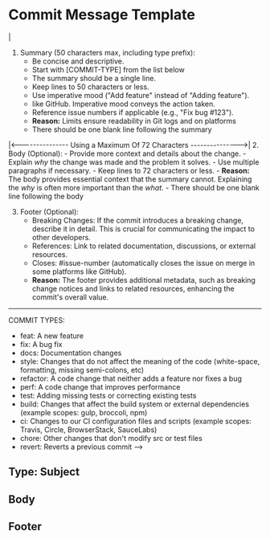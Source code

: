 # Commit Message Template
<!-- detailed explanation at the end of the template and at https://www.conventionalcommits.org/ -->

<!--
|<----  Using a Maximum Of 50 Characters  ---->|
  1.  Summary (50 characters max, including type prefix):
         - Be concise and descriptive.
         - Start with [COMMIT-TYPE] from the list below
         - The summary should be a single line.
         - Keep lines to 50 characters or less.
         - Use imperative mood ("Add feature" instead of "Adding feature").
         - like GitHub. Imperative mood conveys the action taken.
         - Reference issue numbers if applicable (e.g., "Fix bug #123").
         - **Reason:** Limits ensure readability in Git logs and on platforms
         - There should be one blank line following the summary

|<---------------  Using a Maximum Of 72 Characters  --------------->|
  2.  Body (Optional):
         - Provide more context and details about the change.
         - Explain *why* the change was made and the problem it solves.
         - Use multiple paragraphs if necessary.
         - Keep lines to 72 characters or less.
         - **Reason:**  The body provides essential context that the summary
           cannot. Explaining the *why* is often more important than the *what*.
         - There should be one blank line following the body

  3.  Footer (Optional):
         - Breaking Changes: If the commit introduces a breaking change,
           describe it in detail. This is crucial for communicating
           the impact to other developers.
         - References:  Link to related documentation, discussions, or external
           resources.
         - Closes: #issue-number (automatically closes the issue on merge
           in some platforms like GitHub).
         - **Reason:** The footer provides additional metadata, such as
           breaking change notices and links to related resources, enhancing
           the commit's overall value.

  ---
  COMMIT TYPES:
  - feat:      A new feature
  - fix:       A bug fix
  - docs:      Documentation changes
  - style:     Changes that do not affect the meaning of the code (white-space, formatting, missing semi-colons, etc)
  - refactor:  A code change that neither adds a feature nor fixes a bug
  - perf:      A code change that improves performance
  - test:      Adding missing tests or correcting existing tests
  - build:     Changes that affect the build system or external dependencies (example scopes: gulp, broccoli, npm)
  - ci:        Changes to our CI configuration files and scripts (example scopes: Travis, Circle, BrowserStack, SauceLabs)
  - chore:     Other changes that don't modify src or test files
  - revert:    Reverts a previous commit
  -->

## Type: Subject

<!--
  - Choose a commit type from the list above (e.g., `feat`, `fix`, `docs`, etc.).
  - Use a single, clear subject line.
  - **Reason:** Commit types categorize the nature of the change, aiding
    in filtering and automated tasks. Clear subject lines provide a
    concise overview.
-->

## Body

<!--
  - Elaborate on the changes made in this commit.
  - Explain the reasoning behind the changes.
  - Provide context for reviewers.
  - Use Markdown formatting for readability.
  - **Reason:** The body expands on the subject, providing deeper insight
    into the commit's purpose and implementation details.
-->

## Footer

<!--
  - Breaking Changes:  Describe any breaking changes introduced by this commit.
     BREAKING CHANGE: [Description of the breaking change and its impact]

  - Closes: #issue-number (Closes the specified issue on merge)
  - Refs: #issue-number, https://example.com/docs (Links to related resources)
  - **Reason:** The footer provides essential metadata, such as breaking change notices and references to related issues or documentation.
-->

<!--
  This template is designed to encourage well-formatted and informative commit
  messages, based on best practices and conventional commits.  It aims to:

  1.  **Improve Communication:** Make it easier for developers to understand
      the history of the project and the reasoning behind changes.
         - **Reason:** Clear and consistent commit messages facilitate
           collaboration, debugging, and maintenance.
  2.  **Standardize Commit History:** Ensure a consistent format for all commit
      messages.
         - **Reason:** A standardized history simplifies searching, filtering,
           and generating release notes or changelogs.
  3.  **Enable Automation:** Allow for automated tooling based on commit
      messages (e.g., automatic versioning, release note generation).
         - **Reason:** Consistent formatting enables tools to reliably parse
           commit messages and perform automated actions.
  4.  **Encourage Thoughtful Commits:** Prompt developers to think about the
      purpose and impact of their changes.
         - **Reason:** A well-considered commit message often reflects a
           well-considered change.
-->
